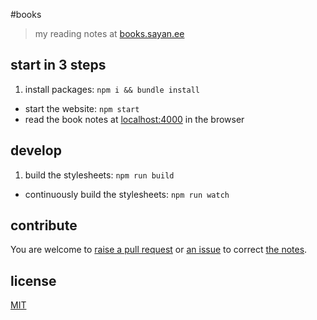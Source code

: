 #books

> my reading notes at [books.sayan.ee](https://books.sayan.ee/)

## start in 3 steps

1. install packages: `npm i && bundle install`
- start the website: `npm start`
- read the book notes at [localhost:4000](http://0.0.0.0:4000) in the browser

## develop

1. build the stylesheets: `npm run build`
- continuously build the stylesheets: `npm run watch`

## contribute

You are welcome to [raise a pull request](https://help.github.com/articles/using-pull-requests/) or [an issue](https://github.com/sayanee/books/issues) to correct [the notes](/_posts).

## license

[MIT](/LICENSE)
